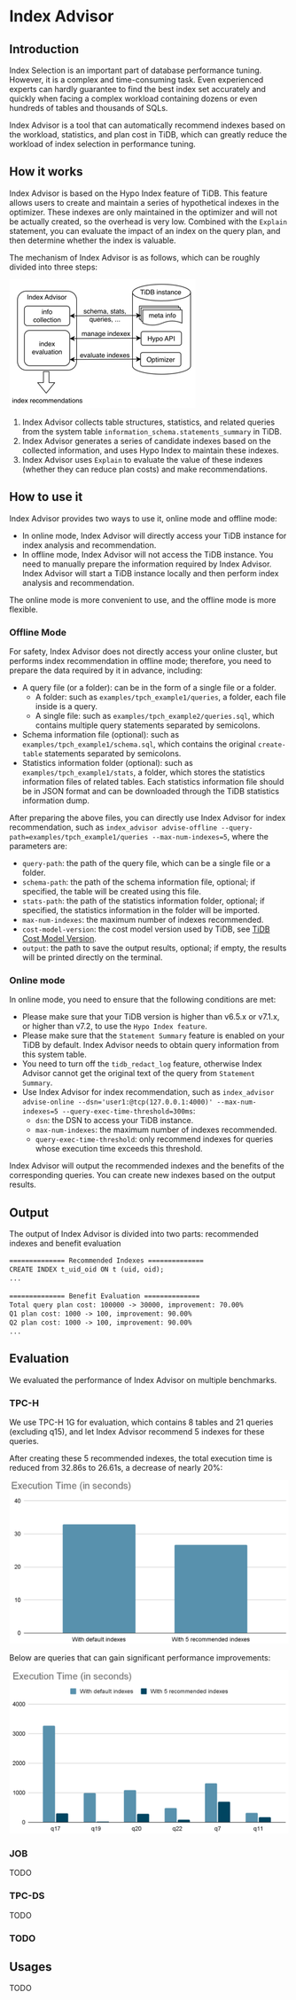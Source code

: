 # Index Advisor

## Introduction

Index Selection is an important part of database performance tuning. However, it is a complex and time-consuming task. Even experienced experts can hardly guarantee to find the best index set accurately and quickly when facing a complex workload containing dozens or even hundreds of tables and thousands of SQLs.

Index Advisor is a tool that can automatically recommend indexes based on the workload, statistics, and plan cost in TiDB, which can greatly reduce the workload of index selection in performance tuning.

## How it works

Index Advisor is based on the Hypo Index feature of TiDB. This feature allows users to create and maintain a series of hypothetical indexes in the optimizer. These indexes are only maintained in the optimizer and will not be actually created, so the overhead is very low. Combined with the `Explain` statement, you can evaluate the impact of an index on the query plan, and then determine whether the index is valuable.

The mechanism of Index Advisor is as follows, which can be roughly divided into three steps: 

![overview.png](doc/overview.png)

1. Index Advisor collects table structures, statistics, and related queries from the system table `information_schema.statements_summary` in TiDB.
2. Index Advisor generates a series of candidate indexes based on the collected information, and uses Hypo Index to maintain these indexes.
3. Index Advisor uses `Explain` to evaluate the value of these indexes (whether they can reduce plan costs) and make recommendations.

## How to use it

Index Advisor provides two ways to use it, online mode and offline mode:

- In online mode, Index Advisor will directly access your TiDB instance for index analysis and recommendation.
- In offline mode, Index Advisor will not access the TiDB instance. You need to manually prepare the information required by Index Advisor. Index Advisor will start a TiDB instance locally and then perform index analysis and recommendation.

The online mode is more convenient to use, and the offline mode is more flexible.

### Offline Mode

For safety, Index Advisor does not directly access your online cluster, but performs index recommendation in offline mode; therefore, you need to prepare the data required by it in advance, including:
- A query file (or a folder): can be in the form of a single file or a folder.
    - A folder: such as `examples/tpch_example1/queries`, a folder, each file inside is a query.
    - A single file: such as `examples/tpch_example2/queries.sql`, which contains multiple query statements separated by semicolons.
- Schema information file (optional): such as `examples/tpch_example1/schema.sql`, which contains the original `create-table` statements separated by semicolons.
- Statistics information folder (optional): such as `examples/tpch_example1/stats`, a folder, which stores the statistics information files of related tables. Each statistics information file should be in JSON format and can be downloaded through the TiDB statistics information dump.

After preparing the above files, you can directly use Index Advisor for index recommendation, such as `index_advisor advise-offline --query-path=examples/tpch_example1/queries --max-num-indexes=5`, where the parameters are:
- `query-path`: the path of the query file, which can be a single file or a folder.
- `schema-path`: the path of the schema information file, optional; if specified, the table will be created using this file.
- `stats-path`: the path of the statistics information folder, optional; if specified, the statistics information in the folder will be imported.
- `max-num-indexes`: the maximum number of indexes recommended.
- `cost-model-version`: the cost model version used by TiDB, see [TiDB Cost Model Version](https://docs.pingcap.com/tidb/dev/system-variables#tidb_cost_model_version-starting-from-v620-version).
- `output`: the path to save the output results, optional; if empty, the results will be printed directly on the terminal.

### Online mode

In online mode, you need to ensure that the following conditions are met:
- Please make sure that your TiDB version is higher than v6.5.x or v7.1.x, or higher than v7.2, to use the `Hypo Index feature`.
- Please make sure that the `Statement Summary` feature is enabled on your TiDB by default. Index Advisor needs to obtain query information from this system table.
- You need to turn off the `tidb_redact_log` feature, otherwise Index Advisor cannot get the original text of the query from `Statement Summary`.
- Use Index Advisor for index recommendation, such as `index_advisor advise-online --dsn='user1:@tcp(127.0.0.1:4000)' --max-num-indexes=5 --query-exec-time-threshold=300ms`:
  - `dsn`: the DSN to access your TiDB instance.
  - `max-num-indexes`: the maximum number of indexes recommended.
  - `query-exec-time-threshold`: only recommend indexes for queries whose execution time exceeds this threshold.

Index Advisor will output the recommended indexes and the benefits of the corresponding queries. You can create new indexes based on the output results.

## Output

The output of Index Advisor is divided into two parts: recommended indexes and benefit evaluation

```
============== Recommended Indexes ==============
CREATE INDEX t_uid_oid ON t (uid, oid);
...

============== Benefit Evaluation ==============
Total query plan cost: 100000 -> 30000, improvement: 70.00%
Q1 plan cost: 1000 -> 100, improvement: 90.00%
Q2 plan cost: 1000 -> 100, improvement: 90.00%
...
```

## Evaluation

We evaluated the performance of Index Advisor on multiple benchmarks. 

### TPC-H

We use TPC-H 1G for evaluation, which contains 8 tables and 21 queries (excluding q15), and let Index Advisor recommend 5 indexes for these queries.

After creating these 5 recommended indexes, the total execution time is reduced from 32.86s to 26.61s, a decrease of nearly 20%:

![tpch_total](doc/evaluation_tpch_1g_total.png)

Below are queries that can gain significant performance improvements:

![tpch_query](doc/evaluation_tpch_1g_query.png)

### JOB

TODO

### TPC-DS

TODO

### TODO

## Usages

TODO